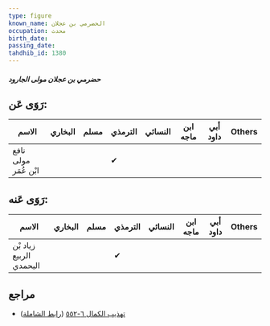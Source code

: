 ```yaml
---
type: figure
known_name: الحضرمي بن عجلان
occupation: محدث
birth_date:
passing_date:
tahdhib_id: 1380
---
```

##### حضرمي بن عجلان مولى الجارود

## رَوَى عَن:
| الاسم                | البخاري | مسلم | الترمذي | النسائي | ابن ماجه | أبي داود | Others |
| -------------------- | ------- | ---- | ------- | ------- | -------- | -------- | ------ |
| نافع مولى ابْن عُمَر |         |      | ✔       |         |          |          |        |
## رَوَى عَنه:
| الاسم                   | البخاري | مسلم | الترمذي | النسائي | ابن ماجه | أبي داود | Others |
| ----------------------- | ------- | ---- | ------- | ------- | -------- | -------- | ------ |
| زياد بْن الربيع اليحمدي |         |      | ✔       |         |          |          |        |
## مراجع
- [تهذيب الكمال ٦-٥٥٢](obsidian://open?vault=Tahdhib-al-Kamal&file=Figures/١٣٨٠-حضرمي%20بن%20عجلان%20مولى%20الجارود) ([رابط الشاملة](https://shamela.ws/book/3722/3216))